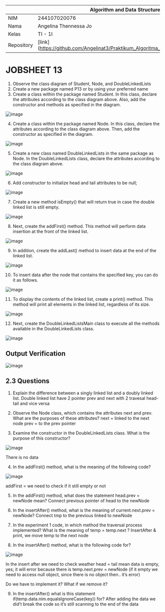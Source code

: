 |  | Algorithm and Data Structure |
|--|--|
| NIM |  244107020076 |
| Nama |  Angelina Thennessa Jo |
| Kelas | TI - 1I |
| Repository | [link] (https://github.com/Angelinat3/Praktikum_Algoritma_Dan_Struktur_Data.git) |

# JOBSHEET 13
1. Observe the class diagram of Student, Node, and DoubleLinkedLists
2. Create a new package named P13 or by using your preferred name
3. Create a class within the package named Student. In this class, declare the attributes according to the class diagram above. Also, add the constructor and methods as specified in the diagram.

![image](https://github.com/user-attachments/assets/297c02c8-6f09-43ac-8258-18d52315dfaf)

4. Create a class within the package named Node. In this class, declare the attributes according to the class diagram above. Then, add the constructor as specified in the diagram.

![image](https://github.com/user-attachments/assets/5e0bba3f-b5f8-4780-826c-2940fc57d9e7)

5. Create a new class named DoubleLinkedLists in the same package as Node. In the DoubleLinkedLists class, declare the attributes according to the class diagram above.

![image](https://github.com/user-attachments/assets/9c27afd3-8641-4a1c-bd94-2eab0afaa1ef)

6. Add constructor to initialize head and tail attributes to be null;

![image](https://github.com/user-attachments/assets/be0ada33-0036-49fa-8fa3-82443eadb9cc)

7. Create a new method isEmpty() that will return true in case the double linked list is still empty.

![image](https://github.com/user-attachments/assets/6eb7b0a6-d15d-4549-b9e8-29a16f273f60)

8. Next, create the addFirst() method. This method will perform data insertion at the front of the linked list.

![image](https://github.com/user-attachments/assets/f05d72e9-e276-4a72-8d43-6c3778936be8)

9. In addition, create the addLast() method to insert data at the end of the linked list.

![image](https://github.com/user-attachments/assets/37132f2d-06e9-4bc3-9c4f-7bde6226603d)

10. To insert data after the node that contains the specified key, you can do it as follows.

![image](https://github.com/user-attachments/assets/13b08206-37c6-4c59-a4f5-ca6dcfcb61e5)

11. To display the contents of the linked list, create a print() method. This method will print all elements in the linked list, regardless of its size.

![image](https://github.com/user-attachments/assets/c2fac69b-c0f1-4ca0-86c7-c1bce9ad93d7)

12. Next, create the DoubleLinkedListsMain class to execute all the methods available in the DoubleLinkedLists class.

![image](https://github.com/user-attachments/assets/238bb34b-2890-40cb-86d3-9194f11b326d)

## Output Verification

![image](https://github.com/user-attachments/assets/28484672-b6b8-433e-aacf-b6f2c62648be)

## 2.3 Questions
1. Explain the difference between a singly linked list and a doubly linked list.
Double linked list have 2 pointer prev and next with 2 travesal head-tail and vice versa

2. Observe the Node class, which contains the attributes next and prev. What are the purposes of these attributes?
next = linked to the next node prev = to the prev pointer

3. Examine the constructor in the DoubleLinkedLists class. What is the purpose of this constructor?

![image](https://github.com/user-attachments/assets/ccf191b9-52de-4fc6-ac33-3b749f664598)

There is no data

4. In the addFirst() method, what is the meaning of the following code?

![image](https://github.com/user-attachments/assets/bd0e7fd5-9605-4756-9715-cecd14e7d268)

addFirst = we need to check if it still empty or not

5. In the addFirst() method, what does the statement head.prev = newNode mean?
Connect previous pointer of head to the newNode

6. In the insertAfter() method, what is the meaning of current.next.prev = newNode?
Connect tmp to the previous linked to newNode

7. In the experiment 1 code, in which method the traversal process implemented? What is the meaning of temp = temp.next ?
InsertAfter & print, we move temp to the next node

8. In the insertAfter() method, what is the following code for?

![image](https://github.com/user-attachments/assets/20297246-9cf9-4fce-97cd-e3bf9548c158)

In the insert after we need to check weather head = tail mean data is empty, yes; it will error because there is temp.next.prev = newNode (if it empty we need to access null object, since there is no object then.. it’s error)

Do we have to implement it? What if we remove it?

9. In the insertAfter() what is this statement if(temp.data.nim.equalsIgnoreCase(key)) for?
After adding the data we did’t break the code so it’s still scanning to the end of the data

